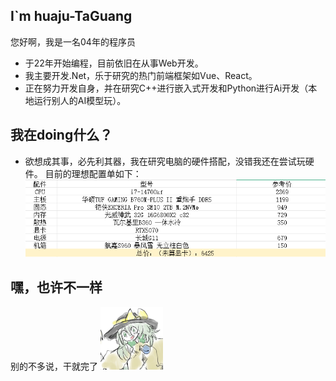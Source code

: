 ## I`m huaju-TaGuang
您好啊，我是一名04年的程序员
- 于22年开始编程，目前依旧在从事Web开发。
- 我主要开发.Net，乐于研究的热门前端框架如Vue、React。
- 正在努力开发自身，并在研究C++进行嵌入式开发和Python进行Ai开发（本地运行别人的AI模型玩）。

## 我在doing什么？
- 欲想成其事，必先利其器，我在研究电脑的硬件搭配，没错我还在尝试玩硬件。
目前的理想配置单如下：
![电脑配置](./imgs/Computer-Config-List.png)

## 嘿，也许不一样
别的不多说，干就完了
<img src="./imgs/ei.jpg" style="width: 100px;" alt="古明地恋"/>





